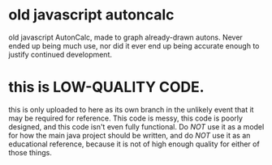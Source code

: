 # old javascript autoncalc

old javascript AutonCalc, made to graph already-drawn autons. Never ended up being much use, nor did it ever end up being accurate enough to justify continued development.

# this is LOW-QUALITY CODE.

this is only uploaded to here as its own branch in the unlikely event that it may be required for reference. This code is messy, this code is poorly designed, and this code isn't even fully functional. Do *NOT* use it as a model for how the main java project should be written, and do *NOT* use it as an educational reference, because it is not of high enough quality for either of those things.